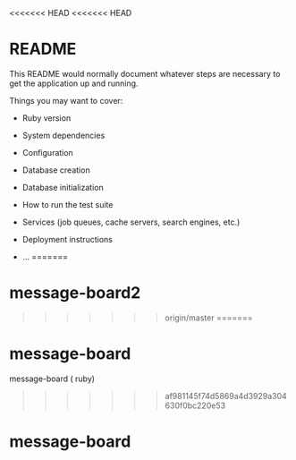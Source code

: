 <<<<<<< HEAD
<<<<<<< HEAD
# README

This README would normally document whatever steps are necessary to get the
application up and running.

Things you may want to cover:

* Ruby version

* System dependencies

* Configuration

* Database creation

* Database initialization

* How to run the test suite

* Services (job queues, cache servers, search engines, etc.)

* Deployment instructions

* ...
=======
# message-board2
>>>>>>> origin/master
=======
# message-board
message-board ( ruby)
>>>>>>> af981145f74d5869a4d3929a304630f0bc220e53
# message-board
